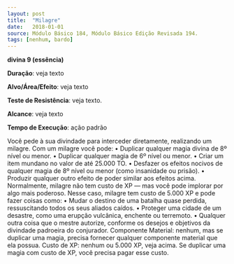 ```yaml
---
layout: post
title:  "Milagre"
date:   2018-01-01
source: Módulo Básico 184, Módulo Básico Edição Revisada 194.
tags: [nenhum, bardo]
---
```


**divina 9 (essência)**

**Duração**: veja texto

**Alvo/Área/Efeito**: veja texto

**Teste de Resistência**: veja texto.

**Alcance**: veja texto

**Tempo de Execução**: ação padrão

Você pede à sua divindade para interceder diretamente, realizando um milagre.
Com um milagre você pode:
• Duplicar qualquer magia divina de 8º nível ou menor.
• Duplicar qualquer magia de 6º nível ou menor.
• Criar um item mundano no valor de até 25.000 TO.
• Desfazer os efeitos nocivos de qualquer magia de 8º nível ou menor (como insanidade ou prisão).
• Produzir qualquer outro efeito de poder similar aos efeitos acima.
Normalmente, milagre não tem custo de XP — mas você pode implorar por algo mais poderoso. Nesse caso, milagre tem custo de 5.000 XP e pode fazer coisas como:
• Mudar o destino de uma batalha quase perdida, ressuscitando todos os seus aliados caídos.
• Proteger uma cidade de um desastre, como uma erupção vulcânica, enchente ou terremoto.
• Qualquer outra coisa que o mestre autorize, conforme os desejos e objetivos da divindade padroeira do conjurador.
Componente Material: nenhum, mas se duplicar uma magia, precisa fornecer qualquer componente material que ela possua.
Custo de XP: nenhum ou 5.000 XP, veja acima. Se duplicar uma magia com custo de XP, você precisa pagar esse custo.
